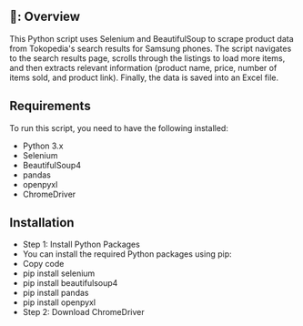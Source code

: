 ## 📘: Overview
This Python script uses Selenium and BeautifulSoup to scrape product data from Tokopedia's search results for Samsung phones. The script navigates to the search results page, scrolls through the listings to load more items, and then extracts relevant information (product name, price, number of items sold, and product link). Finally, the data is saved into an Excel file.

## Requirements
To run this script, you need to have the following installed:
- Python 3.x
- Selenium
- BeautifulSoup4
- pandas
- openpyxl
- ChromeDriver

## Installation
- Step 1: Install Python Packages
- You can install the required Python packages using pip:
- Copy code
- pip install selenium
- pip install beautifulsoup4
- pip install pandas
- pip install openpyxl
- Step 2: Download ChromeDriver
